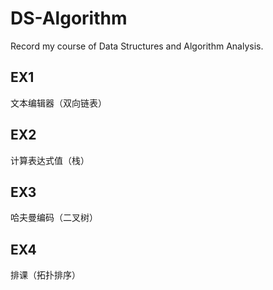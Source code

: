 # DS-Algorithm
Record my course of Data Structures and Algorithm Analysis.

## EX1
   文本编辑器（双向链表）

## EX2
   计算表达式值（栈）

## EX3
   哈夫曼编码（二叉树）

## EX4
   排课（拓扑排序）